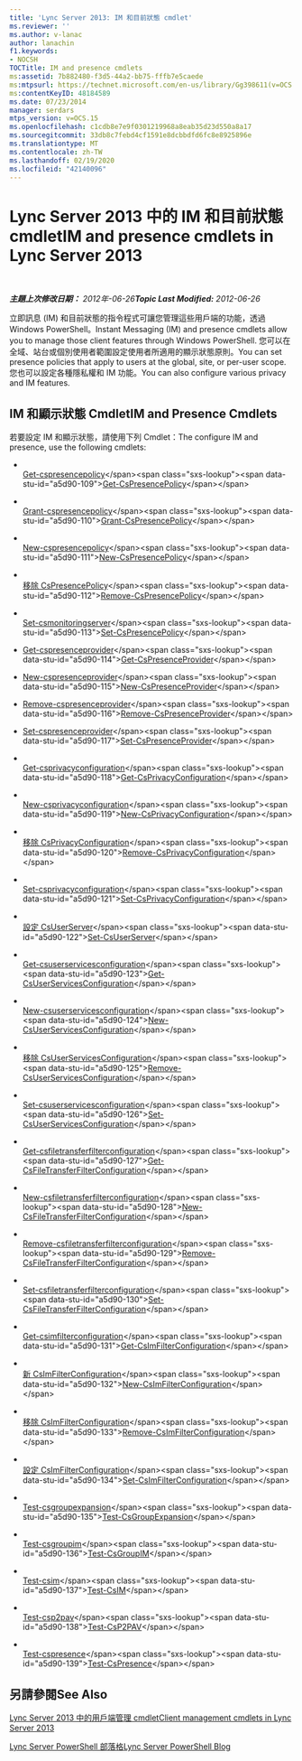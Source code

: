 ```yaml
---
title: 'Lync Server 2013: IM 和目前狀態 cmdlet'
ms.reviewer: ''
ms.author: v-lanac
author: lanachin
f1.keywords:
- NOCSH
TOCTitle: IM and presence cmdlets
ms:assetid: 7b882480-f3d5-44a2-bb75-fffb7e5caede
ms:mtpsurl: https://technet.microsoft.com/en-us/library/Gg398611(v=OCS.15)
ms:contentKeyID: 48184589
ms.date: 07/23/2014
manager: serdars
mtps_version: v=OCS.15
ms.openlocfilehash: c1cdb8e7e9f0301219968a8eab35d23d550a8a17
ms.sourcegitcommit: 33db8c7febd4cf1591e8dcbbdfd6fc8e8925896e
ms.translationtype: MT
ms.contentlocale: zh-TW
ms.lasthandoff: 02/19/2020
ms.locfileid: "42140096"
---
```

<div data-xmlns="http://www.w3.org/1999/xhtml">

<div class="topic" data-xmlns="http://www.w3.org/1999/xhtml" data-msxsl="urn:schemas-microsoft-com:xslt" data-cs="http://msdn.microsoft.com/">

<div data-asp="https://msdn2.microsoft.com/asp">

# <a name="im-and-presence-cmdlets-in-lync-server-2013"></a><span data-ttu-id="a5d90-102">Lync Server 2013 中的 IM 和目前狀態 cmdlet</span><span class="sxs-lookup"><span data-stu-id="a5d90-102">IM and presence cmdlets in Lync Server 2013</span></span>

</div>

<div id="mainSection">

<div id="mainBody">

<span> </span>

<span data-ttu-id="a5d90-103">_**主題上次修改日期：** 2012年-06-26_</span><span class="sxs-lookup"><span data-stu-id="a5d90-103">_**Topic Last Modified:** 2012-06-26_</span></span>

<span data-ttu-id="a5d90-104">立即訊息 (IM) 和目前狀態的指令程式可讓您管理這些用戶端的功能，透過 Windows PowerShell。</span><span class="sxs-lookup"><span data-stu-id="a5d90-104">Instant Messaging (IM) and presence cmdlets allow you to manage those client features through Windows PowerShell.</span></span> <span data-ttu-id="a5d90-105">您可以在全域、站台或個別使用者範圍設定使用者所適用的顯示狀態原則。</span><span class="sxs-lookup"><span data-stu-id="a5d90-105">You can set presence policies that apply to users at the global, site, or per-user scope.</span></span> <span data-ttu-id="a5d90-106">您也可以設定各種隱私權和 IM 功能。</span><span class="sxs-lookup"><span data-stu-id="a5d90-106">You can also configure various privacy and IM features.</span></span>

<div>

## <a name="im-and-presence-cmdlets"></a><span data-ttu-id="a5d90-107">IM 和顯示狀態 Cmdlet</span><span class="sxs-lookup"><span data-stu-id="a5d90-107">IM and Presence Cmdlets</span></span>

<span data-ttu-id="a5d90-108">若要設定 IM 和顯示狀態，請使用下列 Cmdlet：</span><span class="sxs-lookup"><span data-stu-id="a5d90-108">The configure IM and presence, use the following cmdlets:</span></span>

  - <span></span>  
    <span data-ttu-id="a5d90-109">[Get-cspresencepolicy](https://technet.microsoft.com/library/Gg398463(v=OCS.15))</span><span class="sxs-lookup"><span data-stu-id="a5d90-109">[Get-CsPresencePolicy](https://technet.microsoft.com/library/Gg398463(v=OCS.15))</span></span>

  - <span></span>  
    <span data-ttu-id="a5d90-110">[Grant-cspresencepolicy](https://technet.microsoft.com/library/Gg398571(v=OCS.15))</span><span class="sxs-lookup"><span data-stu-id="a5d90-110">[Grant-CsPresencePolicy](https://technet.microsoft.com/library/Gg398571(v=OCS.15))</span></span>

  - <span></span>  
    <span data-ttu-id="a5d90-111">[New-cspresencepolicy](https://technet.microsoft.com/library/Gg412747(v=OCS.15))</span><span class="sxs-lookup"><span data-stu-id="a5d90-111">[New-CsPresencePolicy](https://technet.microsoft.com/library/Gg412747(v=OCS.15))</span></span>

  - <span></span>  
    <span data-ttu-id="a5d90-112">[移除 CsPresencePolicy](https://technet.microsoft.com/library/Gg399070(v=OCS.15))</span><span class="sxs-lookup"><span data-stu-id="a5d90-112">[Remove-CsPresencePolicy](https://technet.microsoft.com/library/Gg399070(v=OCS.15))</span></span>

  - <span></span>  
    <span data-ttu-id="a5d90-113">[Set-csmonitoringserver](https://technet.microsoft.com/library/Gg425782(v=OCS.15))</span><span class="sxs-lookup"><span data-stu-id="a5d90-113">[Set-CsPresencePolicy](https://technet.microsoft.com/library/Gg425782(v=OCS.15))</span></span>

<!-- end list -->

  - <span data-ttu-id="a5d90-114">[Get-cspresenceprovider](https://technet.microsoft.com/library/JJ204705(v=OCS.15))</span><span class="sxs-lookup"><span data-stu-id="a5d90-114">[Get-CsPresenceProvider](https://technet.microsoft.com/library/JJ204705(v=OCS.15))</span></span>

  - <span data-ttu-id="a5d90-115">[New-cspresenceprovider](https://technet.microsoft.com/library/JJ204895(v=OCS.15))</span><span class="sxs-lookup"><span data-stu-id="a5d90-115">[New-CsPresenceProvider](https://technet.microsoft.com/library/JJ204895(v=OCS.15))</span></span>

  - <span data-ttu-id="a5d90-116">[Remove-cspresenceprovider](https://technet.microsoft.com/library/JJ205036(v=OCS.15))</span><span class="sxs-lookup"><span data-stu-id="a5d90-116">[Remove-CsPresenceProvider](https://technet.microsoft.com/library/JJ205036(v=OCS.15))</span></span>

  - <span data-ttu-id="a5d90-117">[Set-cspresenceprovider](https://technet.microsoft.com/library/JJ204833(v=OCS.15))</span><span class="sxs-lookup"><span data-stu-id="a5d90-117">[Set-CsPresenceProvider](https://technet.microsoft.com/library/JJ204833(v=OCS.15))</span></span>

<!-- end list -->

  - <span></span>  
    <span data-ttu-id="a5d90-118">[Get-csprivacyconfiguration](https://technet.microsoft.com/library/Gg413002(v=OCS.15))</span><span class="sxs-lookup"><span data-stu-id="a5d90-118">[Get-CsPrivacyConfiguration](https://technet.microsoft.com/library/Gg413002(v=OCS.15))</span></span>

  - <span></span>  
    <span data-ttu-id="a5d90-119">[New-csprivacyconfiguration](https://technet.microsoft.com/library/Gg398807(v=OCS.15))</span><span class="sxs-lookup"><span data-stu-id="a5d90-119">[New-CsPrivacyConfiguration](https://technet.microsoft.com/library/Gg398807(v=OCS.15))</span></span>

  - <span></span>  
    <span data-ttu-id="a5d90-120">[移除 CsPrivacyConfiguration](https://technet.microsoft.com/library/Gg425821(v=OCS.15))</span><span class="sxs-lookup"><span data-stu-id="a5d90-120">[Remove-CsPrivacyConfiguration](https://technet.microsoft.com/library/Gg425821(v=OCS.15))</span></span>

  - <span></span>  
    <span data-ttu-id="a5d90-121">[Set-csprivacyconfiguration](https://technet.microsoft.com/library/Gg398484(v=OCS.15))</span><span class="sxs-lookup"><span data-stu-id="a5d90-121">[Set-CsPrivacyConfiguration](https://technet.microsoft.com/library/Gg398484(v=OCS.15))</span></span>

<!-- end list -->

  - <span></span>  
    <span data-ttu-id="a5d90-122">[設定 CsUserServer](https://technet.microsoft.com/library/Gg413026(v=OCS.15))</span><span class="sxs-lookup"><span data-stu-id="a5d90-122">[Set-CsUserServer](https://technet.microsoft.com/library/Gg413026(v=OCS.15))</span></span>

<!-- end list -->

  - <span></span>  
    <span data-ttu-id="a5d90-123">[Get-csuserservicesconfiguration](https://technet.microsoft.com/library/Gg398133(v=OCS.15))</span><span class="sxs-lookup"><span data-stu-id="a5d90-123">[Get-CsUserServicesConfiguration](https://technet.microsoft.com/library/Gg398133(v=OCS.15))</span></span>

  - <span></span>  
    <span data-ttu-id="a5d90-124">[New-csuserservicesconfiguration](https://technet.microsoft.com/library/Gg412926(v=OCS.15))</span><span class="sxs-lookup"><span data-stu-id="a5d90-124">[New-CsUserServicesConfiguration](https://technet.microsoft.com/library/Gg412926(v=OCS.15))</span></span>

  - <span></span>  
    <span data-ttu-id="a5d90-125">[移除 CsUserServicesConfiguration](https://technet.microsoft.com/library/Gg398722(v=OCS.15))</span><span class="sxs-lookup"><span data-stu-id="a5d90-125">[Remove-CsUserServicesConfiguration](https://technet.microsoft.com/library/Gg398722(v=OCS.15))</span></span>

  - <span></span>  
    <span data-ttu-id="a5d90-126">[Set-csuserservicesconfiguration](https://technet.microsoft.com/library/Gg398340(v=OCS.15))</span><span class="sxs-lookup"><span data-stu-id="a5d90-126">[Set-CsUserServicesConfiguration](https://technet.microsoft.com/library/Gg398340(v=OCS.15))</span></span>

<!-- end list -->

  - <span></span>  
    <span data-ttu-id="a5d90-127">[Get-csfiletransferfilterconfiguration](https://technet.microsoft.com/library/Gg398527(v=OCS.15))</span><span class="sxs-lookup"><span data-stu-id="a5d90-127">[Get-CsFileTransferFilterConfiguration](https://technet.microsoft.com/library/Gg398527(v=OCS.15))</span></span>

  - <span></span>  
    <span data-ttu-id="a5d90-128">[New-csfiletransferfilterconfiguration](https://technet.microsoft.com/library/Gg425897(v=OCS.15))</span><span class="sxs-lookup"><span data-stu-id="a5d90-128">[New-CsFileTransferFilterConfiguration](https://technet.microsoft.com/library/Gg425897(v=OCS.15))</span></span>

  - <span></span>  
    <span data-ttu-id="a5d90-129">[Remove-csfiletransferfilterconfiguration](https://technet.microsoft.com/library/Gg413064(v=OCS.15))</span><span class="sxs-lookup"><span data-stu-id="a5d90-129">[Remove-CsFileTransferFilterConfiguration](https://technet.microsoft.com/library/Gg413064(v=OCS.15))</span></span>

  - <span></span>  
    <span data-ttu-id="a5d90-130">[Set-csfiletransferfilterconfiguration](https://technet.microsoft.com/library/Gg425736(v=OCS.15))</span><span class="sxs-lookup"><span data-stu-id="a5d90-130">[Set-CsFileTransferFilterConfiguration](https://technet.microsoft.com/library/Gg425736(v=OCS.15))</span></span>

<!-- end list -->

  - <span></span>  
    <span data-ttu-id="a5d90-131">[Get-csimfilterconfiguration](https://technet.microsoft.com/library/Gg398980(v=OCS.15))</span><span class="sxs-lookup"><span data-stu-id="a5d90-131">[Get-CsImFilterConfiguration](https://technet.microsoft.com/library/Gg398980(v=OCS.15))</span></span>

  - <span></span>  
    <span data-ttu-id="a5d90-132">[新 CsImFilterConfiguration](https://technet.microsoft.com/library/Gg398244(v=OCS.15))</span><span class="sxs-lookup"><span data-stu-id="a5d90-132">[New-CsImFilterConfiguration](https://technet.microsoft.com/library/Gg398244(v=OCS.15))</span></span>

  - <span></span>  
    <span data-ttu-id="a5d90-133">[移除 CsImFilterConfiguration](https://technet.microsoft.com/library/Gg398171(v=OCS.15))</span><span class="sxs-lookup"><span data-stu-id="a5d90-133">[Remove-CsImFilterConfiguration](https://technet.microsoft.com/library/Gg398171(v=OCS.15))</span></span>

  - <span></span>  
    <span data-ttu-id="a5d90-134">[設定 CsImFilterConfiguration](https://technet.microsoft.com/library/Gg412960(v=OCS.15))</span><span class="sxs-lookup"><span data-stu-id="a5d90-134">[Set-CsImFilterConfiguration](https://technet.microsoft.com/library/Gg412960(v=OCS.15))</span></span>

<!-- end list -->

  - <span></span>  
    <span data-ttu-id="a5d90-135">[Test-csgroupexpansion](https://technet.microsoft.com/library/Gg399009(v=OCS.15))</span><span class="sxs-lookup"><span data-stu-id="a5d90-135">[Test-CsGroupExpansion](https://technet.microsoft.com/library/Gg399009(v=OCS.15))</span></span>

<!-- end list -->

  - <span></span>  
    <span data-ttu-id="a5d90-136">[Test-csgroupim](https://technet.microsoft.com/library/Gg398273(v=OCS.15))</span><span class="sxs-lookup"><span data-stu-id="a5d90-136">[Test-CsGroupIM](https://technet.microsoft.com/library/Gg398273(v=OCS.15))</span></span>

<!-- end list -->

  - <span></span>  
    <span data-ttu-id="a5d90-137">[Test-csim](https://technet.microsoft.com/library/Gg425802(v=OCS.15))</span><span class="sxs-lookup"><span data-stu-id="a5d90-137">[Test-CsIM](https://technet.microsoft.com/library/Gg425802(v=OCS.15))</span></span>

<!-- end list -->

  - <span></span>  
    <span data-ttu-id="a5d90-138">[Test-csp2pav](https://technet.microsoft.com/library/Gg412821(v=OCS.15))</span><span class="sxs-lookup"><span data-stu-id="a5d90-138">[Test-CsP2PAV](https://technet.microsoft.com/library/Gg412821(v=OCS.15))</span></span>

<!-- end list -->

  - <span></span>  
    <span data-ttu-id="a5d90-139">[Test-cspresence](https://technet.microsoft.com/library/Gg398148(v=OCS.15))</span><span class="sxs-lookup"><span data-stu-id="a5d90-139">[Test-CsPresence](https://technet.microsoft.com/library/Gg398148(v=OCS.15))</span></span>

</div>

<div>

## <a name="see-also"></a><span data-ttu-id="a5d90-140">另請參閱</span><span class="sxs-lookup"><span data-stu-id="a5d90-140">See Also</span></span>


[<span data-ttu-id="a5d90-141">Lync Server 2013 中的用戶端管理 cmdlet</span><span class="sxs-lookup"><span data-stu-id="a5d90-141">Client management cmdlets in Lync Server 2013</span></span>](lync-server-2013-client-management-cmdlets.md)  


[<span data-ttu-id="a5d90-142">Lync Server PowerShell 部落格</span><span class="sxs-lookup"><span data-stu-id="a5d90-142">Lync Server PowerShell Blog</span></span>](https://go.microsoft.com/fwlink/p/?linkid=203150)  
  

</div>

</div>

<span> </span>

</div>

</div>

</div>

